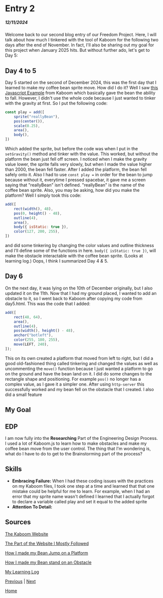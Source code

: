 # Entry 2
##### 12/11/2024

Welcome back to our second blog entry of our Freedom Project. Here, I will talk about how much I tinkered with the tool of Kaboom for the following two days after the end of November. In fact, I'll also be sharing out my goal for this project when January 2025 hits. But without further ado, let's get to Day 5:

## Day 4 to 5
Day 5 started on the second of December 2024, this was the first day that I learned to make my coffee bean sprite move. How did I do it? Well I saw [this Javascript Example](https://kaboomjs.com/play?example=gravity) from Kaboom which basically gave the bean the ability to fall. However, I didn't use the whole code because I just wanted to tinker with the gravity at first. So I put the following code:
```js
const play = add([
    sprite("reallyBean"),
	pos(center()),
    scale(0.25),
    area(),
    body(),
])
```
Which added the sprite, but before the code was when I put in the `setGravity()` method and tinker with the value. This worked, but without the platform the bean just fell off screen. I noticed when I make the gravity value lower, the sprite falls very slowly, but when I made the value higher than 2000, the bean fell faster. After I added the platform, the bean fell safely onto it. Also I had to use `const play =` in order for the bean to jump because without it, everytime I pressed spacebar, it gave me a screen saying that "reallyBean" isn't defined. "reallyBean" is the name of the coffee bean sprite. Also, you may be asking, how did you make the platform? Well I simply took this code:
```js
add([
    rect(width(), 48),
    pos(0, height() - 48),
    outline(4),
    area(),
    body({ isStatic: true }),
    color(127, 200, 255),
])
```
and did some tinkering by changing the color values and outline thickness and I'll define some of the functions in here. `body({ isStatic: true })`, will make the obstacle interactable with the coffee bean sprite. (Looks at learning log.) Oops, I think I summarized Day 4 _&_ 5.

## Day 6
On the next day, it was lying on the 10th of December originally, but I also updated it on the 11th. Now that I had my ground placed, I wanted to add an obstacle to it, so I went back to Kaboom after copying my code from day5.html. This was the code that I added:
```js
add([
    rect(48, 64),
    area(),
    outline(4),
    pos(width(), height() - 48),
    anchor("botleft"),
    color(255, 180, 255),
    move(LEFT, 240),
]);
```
This on its own created a platform that moved from left to right, but I did a good old-fashioned thing called tinkering and changed the values as well as uncommenting the `move()` function because I just wanted a platform to go on the ground and have the bean land on it. I did do some changes to the rectangle shape and positioning. For example `pos()` no longer has a complex value, as I gave it a simpler one. After using `http-server` this successfully worked and my bean fell on the obstacle that I created. I also did a small feature
## My Goal

## EDP
I am now fully into the **Researching** Part of the Engineering Design Process. I used a lot of Kaboom.js to learn how to make obstacles and make my coffee bean move from the user control. The thing that I'm wondering is, what do I have to do to get to the Brainstorming part of the process?
## Skills
* **Embracing Failure:** When I had these coding issues with the practices on my Kaboom files, I took one step at a time and learned that that one mistake could be helpful for me to learn. For example, when I had an error that my sprite name wasn't defined I learned that I actually forgot to declare a variable called play and set it equal to the added sprite
* **Attention To Detail:**
## Sources
[The Kaboom Website](https://kaboomjs.com/)

[The Part of the Website I Mostly Followed](https://kaboomjs.com/doc/intro)

[How I made my Bean Jump on a Platform](tool/day5.html)

[How I made my Bean stand on an Obstacle](tool/day6.html)

[My Learning Log](tool/learning-log.md)


[Previous](entry01.md) | [Next](entry03.md)

[Home](../README.md)
